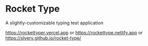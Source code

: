 # Rocket Type
A slightly-customizable typing test application

https://rockettyper.vercel.app or https://rockettype.netlify.app
or
https://slyerv.github.io/rocket-type/
